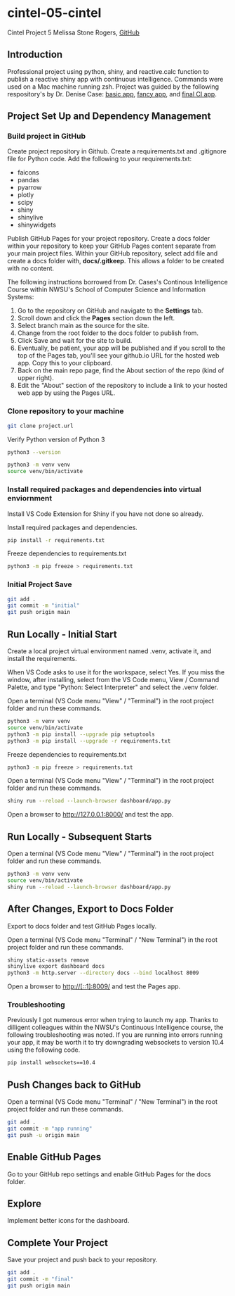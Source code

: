 # cintel-05-cintel
Cintel Project 5
Melissa Stone Rogers, [GitHub](https://github.com/meldstonerogers/cintel-05-cintel-project)

## Introduction
Professional project using python, shiny, and reactive.calc function to publish a reactive shiny app with continuous intelligence. 
Commands were used on a Mac machine running zsh. Project was guided by the following respository's by Dr. Denise Case: [basic app](https://github.com/denisecase/cintel-05-cintel-basic), [fancy app](https://github.com/denisecase/cintel-05-cintel-fancy), and [final CI app](https://github.com/denisecase/cintel-05-cintel).  


## Project Set Up and Dependency Management 
### Build project in GitHub
Create project repository in Github. Create a requirements.txt and .gitignore file for Python code. Add the following to your requirements.txt: 
- faicons 
- pandas
- pyarrow
- plotly
- scipy
- shiny
- shinylive 
- shinywidgets

Publish GitHub Pages for your project repository.
Create a docs folder within your repository to keep your GitHub Pages content separate from your main project files. Within your GitHub repository, select add file and create a docs folder with, **docs/.gitkeep**. This allows a folder to be created with no content. 

The following instructions borrowed from Dr. Cases's Continous Intelligence Course within NWSU's School of Computer Science and Information Systems: 

1. Go to the repository on GitHub and navigate to the **Settings** tab.
2. Scroll down and click the **Pages** section down the left.
3. Select branch main as the source for the site.
4. Change from the root folder to the docs folder to publish from.
5. Click Save and wait for the site to build.
6. Eventually, be patient, your app will be published and if you scroll to the top of the Pages tab, you'll see your github.io URL for the hosted web app. Copy this to your clipboard. 
7. Back on the main repo page, find the About section of the repo (kind of upper right).
8. Edit the "About" section of the repository to include a link to your hosted web app by using the Pages URL. 

### Clone repository to your machine
```zsh
git clone project.url
```
Verify Python version of Python 3
```zsh
python3 --version

```
```zsh
python3 -m venv venv
source venv/bin/activate
```
### Install required packages and dependencies into virtual enviornment

Install VS Code Extension for Shiny if you have not done so already.

Install required packages and dependencies. 
```zsh
pip install -r requirements.txt
```
Freeze dependencies to requirements.txt  
```zsh
python3 -m pip freeze > requirements.txt
```

### Initial Project Save
```zsh
git add .
git commit -m "initial"                         
git push origin main
```

## Run Locally - Initial Start

Create a local project virtual environment named .venv, activate it, and install the requirements.

When VS Code asks to use it for the workspace, select Yes.
If you miss the window, after installing, select from the VS Code menu, View / Command Palette, and type "Python: Select Interpreter" and select the .venv folder.

Open a terminal (VS Code menu "View" / "Terminal") in the root project folder and run these commands.

```zsh
python3 -m venv venv
source venv/bin/activate
python3 -m pip install --upgrade pip setuptools
python3 -m pip install --upgrade -r requirements.txt
```

Freeze dependencies to requirements.txt  
```zsh
python3 -m pip freeze > requirements.txt
```
Open a terminal (VS Code menu "View" / "Terminal") in the root project folder and run these commands.

```zsh
shiny run --reload --launch-browser dashboard/app.py
```

Open a browser to <http://127.0.0.1:8000/> and test the app.

## Run Locally - Subsequent Starts

Open a terminal (VS Code menu "View" / "Terminal") in the root project folder and run these commands.

```zsh
python3 -m venv venv
source venv/bin/activate
shiny run --reload --launch-browser dashboard/app.py
```

## After Changes, Export to Docs Folder

Export to docs folder and test GitHub Pages locally.

Open a terminal (VS Code menu "Terminal" / "New Terminal") in the root project folder and run these commands.

```zsh
shiny static-assets remove
shinylive export dashboard docs
python3 -m http.server --directory docs --bind localhost 8009
```

Open a browser to <http://[::1]:8009/> and test the Pages app.

### Troubleshooting
Previously I got numerous error when trying to launch my app. Thanks to dilligent colleagues within the NWSU's Continuous Intelligence course, the following troubleshooting was noted. If you are running into errors running your app, it may be worth it to try downgrading websockets to version 10.4 using the following code.
```zsh
pip install websockets==10.4
```

## Push Changes back to GitHub

Open a terminal (VS Code menu "Terminal" / "New Terminal") in the root project folder and run these commands.

```zsh
git add .
git commit -m "app running"
git push -u origin main
```

## Enable GitHub Pages

Go to your GitHub repo settings and enable GitHub Pages for the docs folder.

## Explore

Implement better icons for the dashboard.

## Complete Your Project
Save your project and push back to your repository. 
```zsh
git add .
git commit -m "final"                         
git push origin main
```